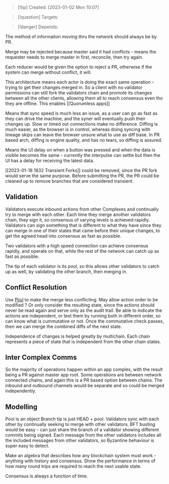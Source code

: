 
>[!tip] Created: [2023-01-02 Mon 10:07]

>[!question] Targets: 

>[!danger] Depends: 

The method of informaiton moving thru the network should always be by PR.

Merge may be rejected because master said it had conflicts - means the requester needs to merge master in first, reconcile, then try again.

Each reducer would be given the option to reject a PR, otherwise if the system can merge without conflict, it will.

This architecture means each actor is doing the exact same operation - trying to get their changes merged in.  So a client with no validator permissions can still fork the validators chain and promote its changes between all the other clients, allowing them all to reach consensus even tho they are offline.  This enables [[Quorumless apps]]

Means that sync speed is much less an issue, as a user can go as fast as they can drive the machine, and the syner will eventually push their changes up.  Slow or timed out connections make no difference.  Diffing is much easier, as the browser is in control, whereas doing syncing with lineage skips can leave the browser unsure what to use as diff base.  In PR based arch, diffing is engine quality, and has no tears, so diffing is assured.

Means the UI delay on when a button was pressed and when the data is visible becomes the same - currently the interpulse can settle but then the UI has a delay for receiving the latest data.

[[2023-01-18 1632 Transient Forks]] could be removed, since the PR fork would serve the same purpose.  Before submitting the PR, the PR could be cleaned up to remove branches that are considered transient.

## Validation
Validators execute inbound actions from other Complexes and continually try to merge with each other.  Each time they merge another validators chain, they sign it, so consensus of varying levels is achieved rapidly.  Validators can sign something that is different to what they have since they can merge in one of their states that came before their unique changes, to get the agreed head into consensus as fast as possible.

Two validators with a high speed connection can achieve consensus rapidly, and operate on that, while the rest of the network can catch up as fast as possible.

The tip of each validator is its pool, so this allows other validators to catch up as well, by validating the other branch, then merging in.

## Conflict Resolution
Use [Pijul](https://pijul.org/) to make the merge less conflicting.
May allow action order to be modified ? Or only consider the resulting state, since the actions should never be read again and serve only as the audit trail.  Be able to indicate the actions are independent, or test them by running both in different order, so can know what is cummutative or not.  Once the commutative check passes, then we can merge the combined diffs of the next state.

Independence of changes is helped greatly by multichain.  Each chain represents a piece of state that is independent from the other chain states.

## Inter Complex Comms
So the majority of operations happen within an app complex, with the result being a PR against master app root.  Some operations are between network connected chains, and again this is a PR based option between chains.  The inbound and outbound channels would be separate and so could be merged independently.

## Modelling
Pool is an object
Branch tip is just HEAD + pool.
Validators sync with each other by continually seeking to merge with other validators.
BFT busting would be easy - can just share the branch of a validator showing different commits being signed.
Each message from the other validators includes all the included messages from other validators, so Byzantine behaviour is super easy to detect.

Make an algebra that describes how any blockchain system must work - anything with history and consensus.  Show the performance in terms of how many round trips are required to reach the next usable state.

Consensus is always a function of time.